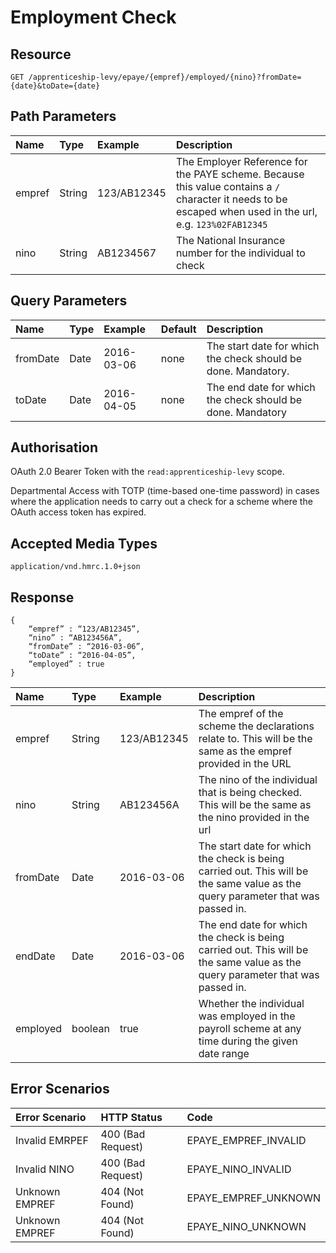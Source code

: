 # Employment Check
## Resource
	GET /apprenticeship-levy/epaye/{empref}/employed/{nino}?fromDate={date}&toDate={date}
	
## Path Parameters

| Name | Type | Example | Description |
|:-|:-|:-|:-|
| empref | String | 123/AB12345 | The Employer Reference for the PAYE scheme. Because this value contains a `/` character it needs to be escaped when used in the url, e.g. `123%02FAB12345` |
| nino | String | AB1234567 | The National Insurance number for the individual to check |

## Query Parameters
| Name | Type | Example | Default | Description |
|:-|:-|:-|:-|:-|
| fromDate | Date | 2016-03-06 | none | The start date for which the check should be done. Mandatory. |
| toDate | Date | 2016-04-05 | none | The end date for which the check should be done. Mandatory |

## Authorisation
OAuth 2.0 Bearer Token with the `read:apprenticeship-levy` scope.

Departmental Access with TOTP (time-based one-time password) in cases where the application needs to carry out a check for a scheme where the OAuth access token has expired.

## Accepted Media Types
    application/vnd.hmrc.1.0+json

## Response
```
{
    “empref” : “123/AB12345”,
    “nino” : “AB123456A”,
    “fromDate” : “2016-03-06”,
    “toDate” : “2016-04-05”,
    “employed” : true
}
```

| Name | Type | Example | Description |
|:-|:-|:-|:-|
| empref | String | 123/AB12345 | The empref of the scheme the declarations relate to. This will be the same as the empref provided in the URL |
| nino | String | AB123456A | The nino of the individual that is being checked. This will be the same as the nino provided in the url |
| fromDate | Date | 2016-03-06 | The start date for which the check is being carried out. This will be the same value as the query parameter that was passed in.|
| endDate | Date | 2016-03-06 | The end date for which the check is being carried out. This will be the same value as the query parameter that was passed in. |
| employed | boolean | true | Whether the individual was employed in the payroll scheme at any time during the given date range |

## Error Scenarios

| Error Scenario | HTTP Status | Code |
|:-|:-|:-|
| Invalid EMRPEF | 400 (Bad Request) | EPAYE_EMPREF_INVALID |
| Invalid NINO | 400 (Bad Request) | EPAYE_NINO_INVALID |
| Unknown EMPREF | 404 (Not Found) | EPAYE_EMPREF_UNKNOWN |
| Unknown EMPREF | 404 (Not Found) | EPAYE_NINO_UNKNOWN |